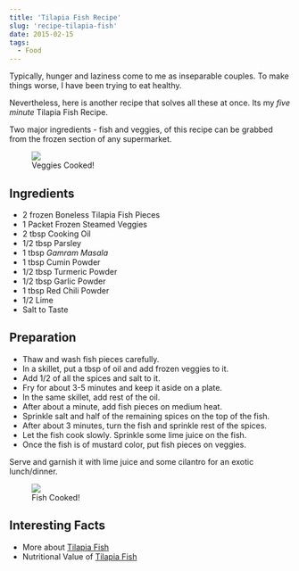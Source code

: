 ```yaml
---
title: 'Tilapia Fish Recipe'
slug: 'recipe-tilapia-fish'
date: 2015-02-15
tags:
  - Food
---
```


Typically, hunger and laziness come to me as inseparable couples. To make things worse, I have been
trying to eat healthy.

Nevertheless, here is another recipe that solves all these at once. Its my _five minute_ Tilapia
Fish Recipe.

Two major ingredients - fish and veggies, of this recipe can be grabbed from the frozen section of
any supermarket.

<figure>
  <img src="https://res.cloudinary.com/sadanandsingh/image/upload/v1496963331/CookingVeggies_ti4q5u.jpg" />
  <figcaption>Veggies Cooked!</figcaption>
</figure>

## Ingredients

- 2 frozen Boneless Tilapia Fish Pieces
- 1 Packet Frozen Steamed Veggies
- 2 tbsp Cooking Oil
- 1/2 tbsp Parsley
- 1 tbsp _Gamram Masala_
- 1 tbsp Cumin Powder
- 1/2 tbsp Turmeric Powder
- 1/2 tbsp Garlic Powder
- 1 tbsp Red Chili Powder
- 1/2 Lime
- Salt to Taste

## Preparation

- Thaw and wash fish pieces carefully.
- In a skillet, put a tbsp of oil and add frozen veggies to it.
- Add 1/2 of all the spices and salt to it.
- Fry for about 3-5 minutes and keep it aside on a plate.
- In the same skillet, add rest of the oil.
- After about a minute, add fish pieces on medium heat.
- Sprinkle salt and half of the remaining spices on the top of the fish.
- After about 3 minutes, turn the fish and sprinkle rest of the spices.
- Let the fish cook slowly. Sprinkle some lime juice on the fish.
- Once the fish is of mustard color, put fish pieces on veggies.

Serve and garnish it with lime juice and some cilantro for an exotic lunch/dinner.

<figure>
  <img src="https://res.cloudinary.com/sadanandsingh/image/upload/v1496963334/Tilapia_v0cehs.jpg" />
  <figcaption>Fish Cooked!</figcaption>
</figure>

## Interesting Facts

- More about [Tilapia Fish](https://en.wikipedia.org/wiki/Tilapia)
- Nutritional Value of
  [Tilapia Fish](https://nutritiondata.self.com/facts/finfish-and-shellfish-products/9244/2)
